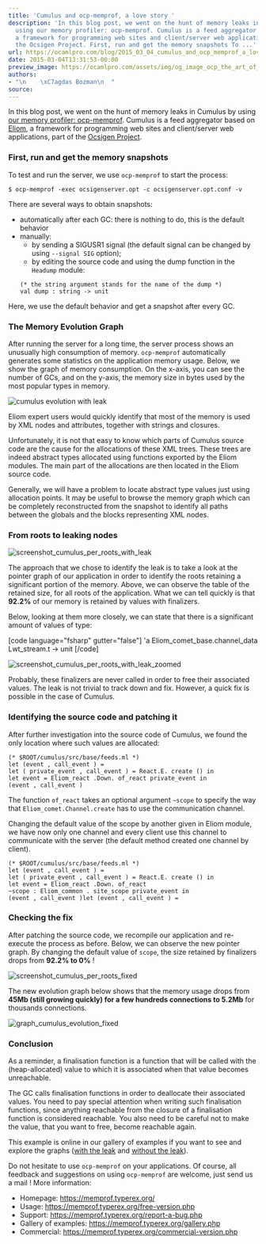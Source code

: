 ```yaml
---
title: 'Cumulus and ocp-memprof, a love story '
description: 'In this blog post, we went on the hunt of memory leaks in Cumulus by
  using our memory profiler: ocp-memprof. Cumulus is a feed aggregator based on Eliom,
  a framework for programming web sites and client/server web applications, part of
  the Ocsigen Project. First, run and get the memory snapshots To ...'
url: https://ocamlpro.com/blog/2015_03_04_cumulus_and_ocp_memprof_a_love_story
date: 2015-03-04T13:31:53-00:00
preview_image: https://ocamlpro.com/assets/img/og_image_ocp_the_art_of_prog.png
authors:
- "\n    \xC7agdas Bozman\n  "
source:
---
```


<p>In this blog post, we went on the hunt of memory leaks in Cumulus by using <a href="https://memprof.typerex.org/">our memory profiler: ocp-memprof</a>. Cumulus is a feed aggregator based on <a href="https://ocsigen.org/eliom/">Eliom</a>, a framework for programming web sites and client/server web applications, part of the <a href="https://ocsigen.org/">Ocsigen Project</a>.</p>
<h3>First, run and get the memory snapshots</h3>
<p>To test and run the server, we use <code>ocp-memprof</code> to start the process:</p>
<pre><code class="language-shell-session">$ ocp-memprof -exec ocsigenserver.opt -c ocsigenserver.opt.conf -v
</code></pre>
<p>There are several ways to obtain snapshots:</p>
<ul>
<li>automatically after each GC: there is nothing to do, this is the default behavior
</li>
<li>manually:
<ul>
<li>by sending a SIGUSR1 signal (the default signal can be changed by using <code>--signal SIG</code> option);
</li>
<li>by editing the source code and using the dump function in the <code>Headump</code> module:
</li>
</ul>
<pre><code class="language-ocaml">(* the string argument stands for the name of the dump *)
val dump : string -&gt; unit
</code></pre>
</li>
</ul>
<p>Here, we use the default behavior and get a snapshot after every GC.</p>
<h3>The Memory Evolution Graph</h3>
<p>After running the server for a long time, the server process shows an unusually high consumption of memory. <code>ocp-memprof</code> automatically generates some statistics on the application memory usage. Below, we show the graph of memory consumption. On the x-axis, you can see the number of GCs, and on the y-axis, the memory size in bytes used by the most popular types in memory.</p>
<p><img src="https://ocamlpro.com/blog/assets/img/graph_cumulus_evolution_with_leak.png" alt="cumulus evolution with leak"></p>
<p>Eliom expert users would quickly identify that most of the memory is used by XML nodes and attributes, together with strings and closures.</p>
<p>Unfortunately, it is not that easy to know which parts of Cumulus source code are the cause for the allocations of these XML trees. These trees are indeed abstract types allocated using functions exported by the Eliom modules. The main part of the allocations are then located in the Eliom source code.</p>
<p>Generally, we will have a problem to locate abstract type values just using allocation points. It may be useful to browse the memory graph which can be completely reconstructed from the snapshot to identify all paths between the globals and the blocks representing XML nodes.</p>
<h3>From roots to leaking nodes</h3>
<p><img src="https://ocamlpro.com/blog/assets/img/screenshot_cumulus_per_roots_with_leak.png" alt="screenshot_cumulus_per_roots_with_leak"></p>
<p>The approach that we chose to identify the leak is to take a look at the pointer graph of our application in order to identify the roots retaining a significant portion of the memory. Above, we can observe the table of the retained size, for all roots of the application. What we can tell quickly is that <strong>92.2%</strong> of our memory is retained by values with finalizers.</p>
<p>Below, looking at them more closely, we can state that there is a significant amount of values of type:</p>
<p>[code language="fsharp" gutter="false"]
'a Eliom_comet_base.channel_data Lwt_stream.t -&gt; unit
[/code]</p>
<p><img src="https://ocamlpro.com/blog/assets/img/screenshot_cumulus_per_roots_with_leak_zoomed.png" alt="screenshot_cumulus_per_roots_with_leak_zoomed"></p>
<p>Probably, these finalizers are never called in order to free their associated values. The leak is not trivial to track down and fix. However, a quick fix is possible in the case of Cumulus.</p>
<h3>Identifying the source code and patching it</h3>
<p>After further investigation into the source code of Cumulus, we found the only location where such values are allocated:</p>
<pre><code class="language-ocaml">(* $ROOT/cumulus/src/base/feeds.ml *)
let (event , call_event ) =
let ( private_event , call_event ) = React.E. create () in
let event = Eliom_react .Down. of_react private_event in
(event , call_event )
</code></pre>
<p>The function <code>of_react</code> takes an optional argument <code>~scope</code> to specify the way that <code>Eliom_comet.Channel.create</code> has to use the communication channel.</p>
<p>Changing the default value of the scope by another given in Eliom module, we have now only one channel and every client use this channel to communicate with the server (the default method created one channel by client).</p>
<pre><code class="language-ocaml">(* $ROOT/cumulus/src/base/feeds.ml *)
let (event , call_event ) =
let ( private_event , call_event ) = React.E. create () in
let event = Eliom_react .Down. of_react
~scope : Eliom_common . site_scope private_event in
(event , call_event )let (event , call_event ) =
</code></pre>
<h3>Checking the fix</h3>
<p>After patching the source code, we recompile our application and re-execute the process as before. Below, we can observe the new pointer graph. By changing the default value of <code>scope</code>, the size retained by finalizers drops from <strong>92.2% to 0%</strong> !</p>
<p><img src="https://ocamlpro.com/blog/assets/img/screenshot_cumulus_per_roots_fixed.png" alt="screenshot_cumulus_per_roots_fixed"></p>
<p>The new evolution graph below shows that the memory usage drops from <strong>45Mb (still growing quickly) for a few hundreds connections to 5.2Mb</strong> for thousands connections.</p>
<p><img src="https://ocamlpro.com/blog/assets/img/graph_cumulus_evolution_fixed.png" alt="graph_cumulus_evolution_fixed"></p>
<h3>Conclusion</h3>
<p>As a reminder, a finalisation function is a function that will be called with the (heap-allocated) value to which it is associated when that value becomes unreachable.</p>
<p>The GC calls finalisation functions in order to deallocate their associated values. You need to pay special attention when writing such finalisation functions, since anything reachable from the closure of a finalisation function is considered reachable. You also need to be careful not to make the value, that you want to free, become reachable again.</p>
<p>This example is online in our gallery of examples if you want to see and explore the graphs (<a href="https://memprof.typerex.org/users/04db0c7fb9232a0829e862d5bb2801fb/2015-03-02_16-04-33_7146967976ee57b0a97e053109440846_12249/">with the leak</a> and <a href="https://memprof.typerex.org/users/04db0c7fb9232a0829e862d5bb2801fb/2015-03-02_16-13-14_dd080e47d1bf4d18d3538d37769f325f_14185/">without the leak</a>).</p>
<p>Do not hesitate to use <code>ocp-memprof</code> on your applications. Of course, all feedback and suggestions on using <code>ocp-memprof</code> are welcome, just send us a mail !
More information:</p>
<ul>
<li>Homepage: <a href="https://memprof.typerex.org/">https://memprof.typerex.org/</a>
</li>
<li>Usage: <a href="https://memprof.typerex.org/free-version.php">https://memprof.typerex.org/free-version.php</a>
</li>
<li>Support: <a href="https://memprof.typerex.org/report-a-bug.php">https://memprof.typerex.org/report-a-bug.php</a>
</li>
<li>Gallery of examples: <a href="https://memprof.typerex.org/gallery.php">https://memprof.typerex.org/gallery.php</a>
</li>
<li>Commercial: <a href="https://memprof.typerex.org/commercial-version.php">https://memprof.typerex.org/commercial-version.php</a>
</li>
</ul>


